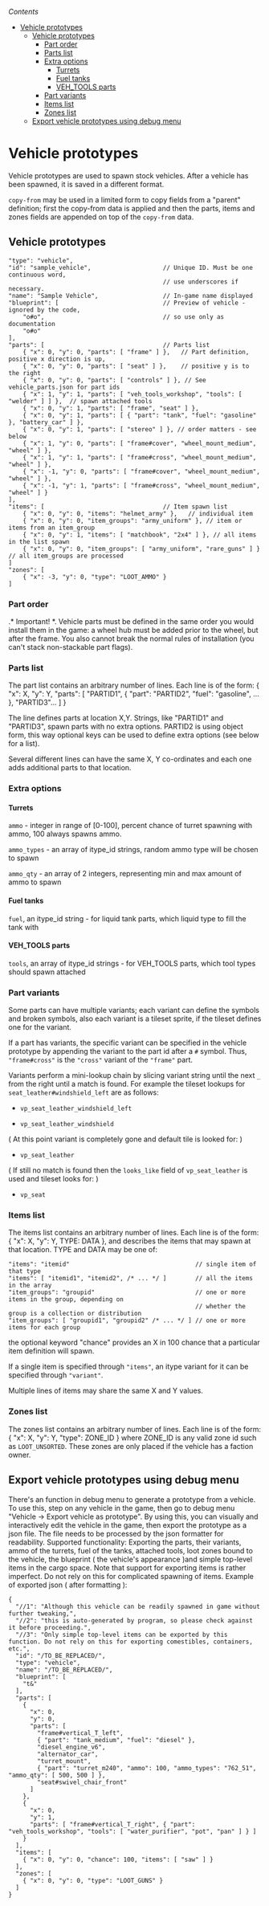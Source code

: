 <!-- START doctoc generated TOC please keep comment here to allow auto update -->
<!-- DON'T EDIT THIS SECTION, INSTEAD RE-RUN doctoc TO UPDATE -->
*Contents*

- [Vehicle prototypes](#vehicle-prototypes)
  - [Vehicle prototypes](#vehicle-prototypes-1)
    - [Part order](#part-order)
    - [Parts list](#parts-list)
    - [Extra options](#extra-options)
      - [Turrets](#turrets)
      - [Fuel tanks](#fuel-tanks)
      - [VEH_TOOLS parts](#veh_tools-parts)
    - [Part variants](#part-variants)
    - [Items list](#items-list)
    - [Zones list](#zones-list)
  - [Export vehicle prototypes using debug menu](#export-vehicle-prototypes-using-debug-menu)

<!-- END doctoc generated TOC please keep comment here to allow auto update -->

# Vehicle prototypes

Vehicle prototypes are used to spawn stock vehicles. After a vehicle has been spawned, it is saved in a different format.

`copy-from` may be used in a limited form to copy fields from a "parent" definition; first the copy-from data is applied and then the parts, items and zones fields are appended on top of the `copy-from` data.

## Vehicle prototypes

```jsonc
"type": "vehicle",
"id": "sample_vehicle",                    // Unique ID. Must be one continuous word,
                                           // use underscores if necessary.
"name": "Sample Vehicle",                  // In-game name displayed
"blueprint": [                             // Preview of vehicle - ignored by the code,
    "o#o",                                 // so use only as documentation
    "o#o"
],
"parts": [                                 // Parts list
    { "x": 0, "y": 0, "parts": [ "frame" ] },   // Part definition, positive x direction is up,
    { "x": 0, "y": 0, "parts": [ "seat" ] },    // positive y is to the right
    { "x": 0, "y": 0, "parts": [ "controls" ] }, // See vehicle_parts.json for part ids
    { "x": 1, "y": 1, "parts": [ "veh_tools_workshop", "tools": [ "welder" ] ] },  // spawn attached tools
    { "x": 0, "y": 1, "parts": [ "frame", "seat" ] },
    { "x": 0, "y": 1, "parts": [ { "part": "tank", "fuel": "gasoline" }, "battery_car" ] },
    { "x": 0, "y": 1, "parts": [ "stereo" ] }, // order matters - see below
    { "x": 1, "y": 0, "parts": [ "frame#cover", "wheel_mount_medium", "wheel" ] },
    { "x": 1, "y": 1, "parts": [ "frame#cross", "wheel_mount_medium", "wheel" ] },
    { "x": -1, "y": 0, "parts": [ "frame#cover", "wheel_mount_medium", "wheel" ] },
    { "x": -1, "y": 1, "parts": [ "frame#cross", "wheel_mount_medium", "wheel" ] }
],
"items": [                                 // Item spawn list
    { "x": 0, "y": 0, "items": "helmet_army" },   // individual item
    { "x": 0, "y": 0, "item_groups": "army_uniform" }, // item or items from an item_group
    { "x": 0, "y": 1, "items": [ "matchbook", "2x4" ] }, // all items in the list spawn
    { "x": 0, "y": 0, "item_groups": [ "army_uniform", "rare_guns" ] } // all item_groups are processed
]
"zones": [
    { "x": -3, "y": 0, "type": "LOOT_AMMO" }
]
```

### Part order

.* Important! *.
Vehicle parts must be defined in the same order you would install them in the game: a wheel hub must be added prior to the wheel, but after the frame.  You also cannot break the normal rules of installation (you can't stack non-stackable part flags).

### Parts list
The part list contains an arbitrary number of lines. Each line is of the form:
{ "x": X, "y": Y, "parts": [ "PARTID1", { "part": "PARTID2", "fuel": "gasoline", ... }, "PARTID3"... ] }

The line defines parts at location X,Y. Strings, like "PARTID1" and "PARTID3", spawn parts with no extra options. PARTID2 is using object form, this way optional keys can be used to define extra options (see below for a list).

Several different lines can have the same X, Y co-ordinates and each one adds additional parts to that location.

### Extra options

#### Turrets

`ammo` - integer in range of [0-100], percent chance of turret spawning with ammo, 100 always spawns ammo.

`ammo_types` - an array of itype_id strings, random ammo type will be chosen to spawn

`ammo_qty` - an array of 2 integers, representing min and max amount of ammo to spawn

#### Fuel tanks

`fuel`, an itype_id string - for liquid tank parts, which liquid type to fill the tank with

#### VEH_TOOLS parts

`tools`, an array of itype_id strings - for VEH_TOOLS parts, which tool types should spawn attached

### Part variants
Some parts can have multiple variants; each variant can define the symbols and broken symbols, also each variant is a tileset sprite, if the tileset defines one for the variant.

If a part has variants, the specific variant can be specified in the vehicle prototype by appending the variant to the part id after a `#` symbol.  Thus, `"frame#cross"` is the `"cross"` variant of the `"frame"` part.

Variants perform a mini-lookup chain by slicing variant string until the next `_` from the right until a match is found.
For example the tileset lookups for `seat_leather#windshield_left` are as follows:

* `vp_seat_leather_windshield_left`

* `vp_seat_leather_windshield`

( At this point variant is completely gone and default tile is looked for: )

* `vp_seat_leather`

( If still no match is found then the `looks_like` field of `vp_seat_leather` is used and tileset looks for: )

* `vp_seat`

### Items list
The items list contains an arbitrary number of lines. Each line is of the form:
    { "x": X, "y": Y, TYPE: DATA },
and describes the items that may spawn at that location.
TYPE and DATA may be one of:
```jsonc
"items": "itemid"                                   // single item of that type
"items": [ "itemid1", "itemid2", /* ... */ ]        // all the items in the array
"item_groups": "groupid"                            // one or more items in the group, depending on
                                                    // whether the group is a collection or distribution
"item_groups": [ "groupid1", "groupid2" /* ... */ ] // one or more items for each group
```
the optional keyword "chance" provides an X in 100 chance that a particular item definition will spawn.

If a single item is specified through `"items"`, an itype variant for it can be specified through `"variant"`.

Multiple lines of items may share the same X and Y values.

### Zones list
The zones list contains an arbitrary number of lines. Each line is of the form:
    { "x": X, "y": Y, "type": ZONE_ID }
where ZONE_ID is any valid zone id such as `LOOT_UNSORTED`.
These zones are only placed if the vehicle has a faction owner.

## Export vehicle prototypes using debug menu
There's an function in debug menu to generate a prototype from a vehicle. To use this, step on any vehicle in the game, then go to debug menu "Vehicle -> Export vehicle as prototype".
By using this, you can visually and interactively edit the vehicle in the game, then export the prototype as a json file. The file needs to be processed by the json formatter for readability.
Supported functionality: Exporting the parts, their variants, ammo of the turrets, fuel of the tanks, attached tools, loot zones bound to the vehicle, the blueprint ( the vehicle's appearance )and simple top-level items in the cargo space.
Note that support for exporting items is rather imperfect. Do not rely on this for complicated spawning of items.
Example of exported json ( after formatting ):
```jsonc
{
  "//1": "Although this vehicle can be readily spawned in game without further tweaking,",
  "//2": "this is auto-generated by program, so please check against it before proceeding.",
  "//3": "Only simple top-level items can be exported by this function. Do not rely on this for exporting comestibles, containers, etc.",
  "id": "/TO_BE_REPLACED/",
  "type": "vehicle",
  "name": "/TO_BE_REPLACED/",
  "blueprint": [
    "t&"
  ],
  "parts": [
    {
      "x": 0,
      "y": 0,
      "parts": [
        "frame#vertical_T_left",
        { "part": "tank_medium", "fuel": "diesel" },
        "diesel_engine_v6",
        "alternator_car",
        "turret_mount",
        { "part": "turret_m240", "ammo": 100, "ammo_types": "762_51", "ammo_qty": [ 500, 500 ] },
        "seat#swivel_chair_front"
      ]
    },
    {
      "x": 0,
      "y": 1,
      "parts": [ "frame#vertical_T_right", { "part": "veh_tools_workshop", "tools": [ "water_purifier", "pot", "pan" ] } ]
    }
  ],
  "items": [
    { "x": 0, "y": 0, "chance": 100, "items": [ "saw" ] }
  ],
  "zones": [
    { "x": 0, "y": 0, "type": "LOOT_GUNS" }
  ]
}

```
